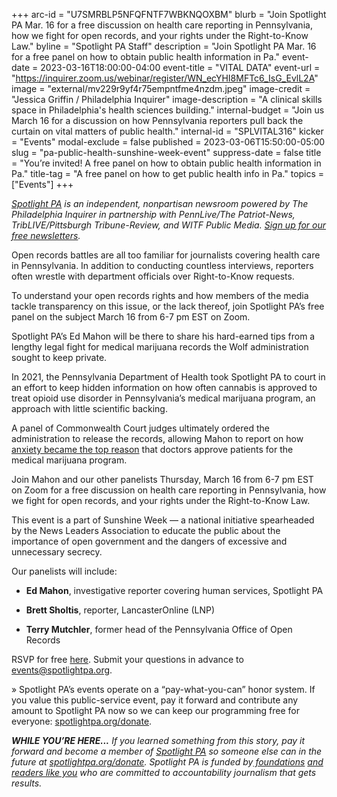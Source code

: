 +++
arc-id = "U7SMRBLP5NFQFNTF7WBKNQOXBM"
blurb = "Join Spotlight PA Mar. 16 for a free discussion on health care reporting in Pennsylvania, how we fight for open records, and your rights under the Right-to-Know Law."
byline = "Spotlight PA Staff"
description = "Join Spotlight PA Mar. 16 for a free panel on how to obtain public health information in Pa."
event-date = 2023-03-16T18:00:00-04:00
event-title = "VITAL DATA"
event-url = "https://inquirer.zoom.us/webinar/register/WN_ecYHI8MFTc6_IsG_EvlL2A"
image = "external/mv229r9yf4r75empntfme4nzdm.jpeg"
image-credit = "Jessica Griffin / Philadelphia Inquirer"
image-description = "A clinical skills space in Philadelphia's health sciences building."
internal-budget = "Join us March 16 for a discussion on how Pennsylvania reporters pull back the curtain on vital matters of public health."
internal-id = "SPLVITAL316"
kicker = "Events"
modal-exclude = false
published = 2023-03-06T15:50:00-05:00
slug = "pa-public-health-sunshine-week-event"
suppress-date = false
title = "You’re invited! A free panel on how to obtain public health information in Pa."
title-tag = "A free panel on how to get public health info in Pa."
topics = ["Events"]
+++

<a href="https://www.spotlightpa.org/"><i>Spotlight PA</i></a><i> is an independent, nonpartisan newsroom powered by The Philadelphia Inquirer in partnership with PennLive/The Patriot-News, TribLIVE/Pittsburgh Tribune-Review, and WITF Public Media. </i><a href="https://www.spotlightpa.org/newsletters"><i>Sign up for our free newsletters</i></a><i>.</i>

Open records battles are all too familiar for journalists covering health care in Pennsylvania. In addition to conducting countless interviews, reporters often wrestle with department officials over Right-to-Know requests.

To understand your open records rights and how members of the media tackle transparency on this issue, or the lack thereof, join Spotlight PA’s free panel on the subject March 16 from 6-7 pm EST on Zoom.

Spotlight PA’s Ed Mahon will be there to share his hard-earned tips from a lengthy legal fight for medical marijuana records the Wolf administration sought to keep private.

In 2021, the Pennsylvania Department of Health took Spotlight PA to court in an effort to keep hidden information on how often cannabis is approved to treat opioid use disorder in Pennsylvania’s medical marijuana program, an approach with little scientific backing.

A panel of Commonwealth Court judges ultimately ordered the administration to release the records, allowing Mahon to report on how <a href="https://www.spotlightpa.org/news/2023/01/pa-medical-marijuana-certification-card-anxiety/">anxiety became the top reason</a> that doctors approve patients for the medical marijuana program.

Join Mahon and our other panelists Thursday, March 16 from 6-7 pm EST on Zoom for a free discussion on health care reporting in Pennsylvania, how we fight for open records, and your rights under the Right-to-Know Law.

This event is a part of Sunshine Week — a national initiative spearheaded by the News Leaders Association to educate the public about the importance of open government and the dangers of excessive and unnecessary secrecy.

Our panelists will include:

- <b>Ed Mahon</b>, investigative reporter covering human services, Spotlight PA

- <b>Brett Sholtis</b>, reporter, LancasterOnline (LNP)

- <b>Terry Mutchler</b>, former head of the Pennsylvania Office of Open Records

RSVP for free <a href="https://inquirer.zoom.us/webinar/register/WN_ecYHI8MFTc6_IsG_EvlL2A">here</a>. Submit your questions in advance to <a href="mailto:events@spotlightpa.org">events@spotlightpa.org</a>.

» Spotlight PA’s events operate on a “pay-what-you-can” honor system. If you value this public-service event, pay it forward and contribute any amount to Spotlight PA now so we can keep our programming free for everyone: <a href="http://spotlightpa.org/donate">spotlightpa.org/donate</a>.

<i><b>WHILE YOU’RE HERE...</b></i><i> If you learned something from this story, pay it forward and become a member of </i><a href="https://www.spotlightpa.org/"><i>Spotlight PA</i></a><i> so someone else can in the future at </i><a href="http://spotlightpa.org/donate"><i>spotlightpa.org/donate</i></a><i>. Spotlight PA is funded by</i><a href="https://www.spotlightpa.org/support"><i> foundations</i></a><i> </i><a href="https://www.spotlightpa.org/support"><i>and readers like you</i></a><i> who are committed to accountability journalism that gets results.</i>
